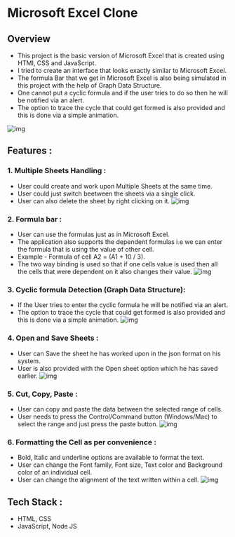 
# Microsoft Excel Clone
## Overview

- This project is the basic version of Microsoft Excel that is created using HTMI, CSS and JavaScript.
- I tried to create an interface that looks exactly similar to Microsoft Excel.
- The formula Bar that we get in Microsoft Excel is also being simulated in this project with the help of Graph Data Structure.
- One cannot put a cyclic formula and if the user tries to do so then he will be notified via an alert.
- The option to trace the cycle that could get formed is also provided and this is done via a simple animation. 




![img](https://i.ibb.co/5Lw9DxC/Screenshot-2022-01-07-at-2-36-51-PM.png)

## Features :
### 1. Multiple Sheets Handling :
- User could create and work upon Multiple Sheets at the same time.
- User could just switch beetween the sheets via a single click.
- User can also delete the sheet by right clicking on it.
![img](https://i.ibb.co/NZ3qjWz/ezgif-6-a145558a50.gif)

### 2. Formula bar :
- User can use the formulas just as in Microsoft Excel.
- The application also supports the dependent formulas i.e we can enter the formula that is using the value of other cell.
- Example - Formula of cell A2 = (A1 + 10 / 3).
- The two way binding is used so that if one cells value is used then all the cells that were dependent on it also changes their value.
![img](https://i.ibb.co/XS1cGmg/ezgif-2-67848cf63d.gif)

### 3. Cyclic formula Detection (Graph Data Structure):
- If the User tries to enter the cyclic formula he will be notified via an alert.
- The option to trace the cycle that could get formed is also provided and this is done via a simple animation.
![img](https://i.ibb.co/w7qh0jP/ezgif-7-708768fce9.gif)

### 4. Open and Save Sheets :
- User can Save the sheet he has worked upon in the json format on his system.
- User is also provided with the Open sheet option which he has saved earlier.
![img](https://i.ibb.co/60LDFd2/ezgif-5-97cc8ce885-2.gif)

### 5. Cut, Copy, Paste :
- User can copy and paste the data between the selected range of cells.
- User needs to press the Control/Command button (Windows/Mac) to select the range and just press the paste button.
![img](https://i.ibb.co/4K7WRS6/ezgif-7-499a2cd240.gif)

### 6. Formatting the Cell as per convenience :
- Bold, Italic and underline options are available to format the text.
- User can change the Font family, Font size, Text color and Background color of an individual cell.
- User can change the alignment of the text written within a cell.
![img](https://i.ibb.co/DK1PtYp/ezgif-7-77bc43d48c.gif)

## Tech Stack :

- HTML, CSS
- JavaScript, Node JS
